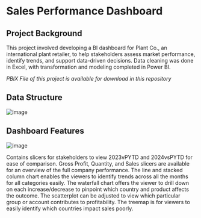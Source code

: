 # Sales Performance Dashboard

## Project Background
This project involved developing a BI dashboard for Plant Co., an international plant retailer, to help stakeholders assess market performance, identify trends, and support data-driven decisions. Data cleaning was done in Excel, with transformation and modeling completed in Power BI.

*PBIX File of this project is available for download in this repository*

## Data Structure
![image](https://github.com/user-attachments/assets/a3fa6417-3330-4538-9def-827849a9c263)

## Dashboard Features
![image](https://github.com/user-attachments/assets/29ceb584-4bbd-4e18-9953-86f55e0dca85)

  Contains slicers for stakeholders to view 2023vPYTD and 2024vsPYTD for ease of comparison.
  Gross Profit, Quantity, and Sales slicers are available for an overview of the full company performance.
  The line and stacked column chart enables the viewers to identify trends across all the months for all categories easily.
  The waterfall chart offers the viewer to drill down on each increase/decrease to pinpoint which country and product affects the outcome.
  The scatterplot can be adjusted to view which particular group or account contributes to profitability.
  The treemap is for viewers to easily identify which countries impact sales poorly.
